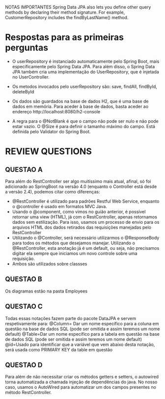 NOTAS IMPORTANTES
Spring Data JPA also lets you define other query methods by declaring their method signature. For example, CustomerRepository includes the findByLastName() method.


# Respostas para as primeiras perguntas 

- O userRepository é instanciado automaticamente pelo Spring Boot, mais especificamente pelo Spring Data JPA. Para além disso, o Spring Data JPA também cria uma implementação do UserRepository, que é injetada no UserController.

- Os metodos invocados pelo userRepository são: save, findAll, findById, deleteById

- Os dados são guardados na base de dados H2, que é uma base de dados em memória. Para aceder à base de dados, basta aceder ao endereço http://localhost:8080/h2-console 

- A regra para o @NotBlank é que o campo não pode ser nulo e não pode estar vazio. O @Size é para definir o tamanho máximo do campo. Está definida pelo Validator do Spring Boot.



# REVIEW QUESTIONS

## QUESTAO A
Para além do RestController ser algo muitíssimo mais atual, afinal, só foi adicionado ao SpringBoot na versão 4.0 (enquanto o Controller está desde a versão 2.4), podemos citar como diferenças:
- @RestController é utilizado para padrões Restful Web Service, enquanto o @controller é usado em formatos MVC Java.
- Usando o @component, como vimos no guião anterior, é possível retornar uma view (HTML), já com o RestController, apenas retornamos dados sem estilização. Para isso, usamos um processo de envio para os arquivos HTML dos dados retirados das requisições manejadas pelo RestController
- Utilizando o @Controller, será necessário utilizarmos o @ResponseBody para todos os métodos que desejamos manejar. Utilizando o @RestController, esta anotação já é um default, ou seja, não precisamos digitar ela sempre que iniciamos um novo controle sobre uma requisição.
- Ambos são utilizados sobre classses

## QUESTAO B

Os diagramas estão na pasta Employees

## QUESTAO C
Todas essas notações fazem parte do pacote DataJPA e servem respetivamente para:
@Column= Dar um nome específico para a coluna em questão na base de dados SQL (pode ser omitida e assim teremos um nome default)
@Table=Dar um nome específico para a tabela em questão na base de dados SQL (pode ser omitida e assim teremos um nome default)
@id=Usado para identificar que a variável que vem abaixo desta notação, será usada como PRIMARY KEY da table em questão

## QUESTAO D
Para além de não necessitar criar os métodos getters e setters, o autowired torna automatizada a chamada injeção de dependências do java. No nosso caso, usamos o AutoWired para automatizar um dos campos presentes no método RestController.
